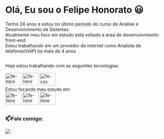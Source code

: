 # Olá, Eu sou o Felipe Honorato 😃
Tenho 24 anos e estou no último período do curso de Análise e Desenvolvimento de Sistemas
<br> Atualmente meu foco em estudo está voltado a área de desenvolvimento front-end. <br>
Estou trabalhando em um provedor de internet como Analista de telefonia(VoIP) há mais de 4 anos
  
<!--<img height="180em" src="https://github-readme-stats.vercel.app/api/top-langs/?username=ofelipehonorato&layout=compact&langs_count=16&theme=dark"/>-->
##
Hoje estou trabalhando com as seguintes tecnologias:
<div styled="display: inline-block">
  <img aling="left" alt="fe-html" height="40" width="50" src="https://cdn.jsdelivr.net/gh/devicons/devicon/icons/html5/html5-original.svg" />
  <img aling="left" alt="fe-html" height="40" width="50" src="https://cdn.jsdelivr.net/gh/devicons/devicon/icons/javascript/javascript-original.svg" />
  <img aling="left" alt="fe-css" height="40" width="50" src="https://cdn.jsdelivr.net/gh/devicons/devicon/icons/css3/css3-original.svg" />
</div>
Estou focando meu estudo em:
<div styled="display: inline-block">
  <img aling="left" alt="fe-html" height="40" width="50" src="https://cdn.jsdelivr.net/gh/devicons/devicon/icons/react/react-original.svg" />
  <img aling="left" alt="fe-html" height="40" width="50" src="https://cdn.jsdelivr.net/gh/devicons/devicon/icons/typescript/typescript-original.svg" />
  <img aling="left" alt="fe-html" height="40" width="50" src="https://cdn.jsdelivr.net/gh/devicons/devicon/icons/nodejs/nodejs-original.svg" /> 
</div>

##
### 📫Fale comigo:
<div>
  <a href="https://www.linkedin.com/in/Ofelipehonorato/" target="_blank"><img src="https://img.shields.io/badge/LinkedIn-0077B5?style=for-the-badge&logo=linkedin&logoColor=white"></a>                
</div>
